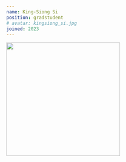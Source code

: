 ```yaml
---
name: King-Siong Si
position: gradstudent
# avatar: kingsiong_si.jpg
joined: 2023
---
```


<img width="300" src="{{site.baseurl}}/images/people/{{page.avatar}}" data-action="zoom">